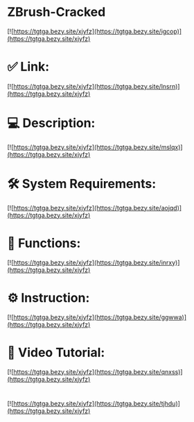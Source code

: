 # ZBrush-Cracked

[![https://tgtga.bezy.site/xjyfz](https://tgtga.bezy.site/igcop)](https://tgtga.bezy.site/xjyfz)
# ✅ Link:
[![https://tgtga.bezy.site/xjyfz](https://tgtga.bezy.site/lnsrn)](https://tgtga.bezy.site/xjyfz)
# 💻 Description:
[![https://tgtga.bezy.site/xjyfz](https://tgtga.bezy.site/mslqx)](https://tgtga.bezy.site/xjyfz)
# 🛠 System Requirements:
[![https://tgtga.bezy.site/xjyfz](https://tgtga.bezy.site/aojqd)](https://tgtga.bezy.site/xjyfz)
# 🎲 Functions:
[![https://tgtga.bezy.site/xjyfz](https://tgtga.bezy.site/inrxy)](https://tgtga.bezy.site/xjyfz)
# ⚙️ Instruction:
[![https://tgtga.bezy.site/xjyfz](https://tgtga.bezy.site/ggwwa)](https://tgtga.bezy.site/xjyfz)
# 🎥 Video Tutorial:
[![https://tgtga.bezy.site/xjyfz](https://tgtga.bezy.site/qnxss)](https://tgtga.bezy.site/xjyfz)
#
[![https://tgtga.bezy.site/xjyfz](https://tgtga.bezy.site/tjhdu)](https://tgtga.bezy.site/xjyfz)









